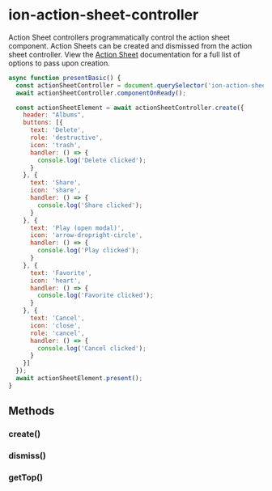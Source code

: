 ---
---
# ion-action-sheet-controller

Action Sheet controllers programmatically control the action sheet component. Action Sheets can be created and dismissed from the action sheet controller. View the [Action Sheet](../../action-sheet/ActionSheet) documentation for a full list of options to pass upon creation.

```javascript
async function presentBasic() {
  const actionSheetController = document.querySelector('ion-action-sheet-controller');
  await actionSheetController.componentOnReady();

  const actionSheetElement = await actionSheetController.create({
    header: "Albums",
    buttons: [{
      text: 'Delete',
      role: 'destructive',
      icon: 'trash',
      handler: () => {
        console.log('Delete clicked');
      }
    }, {
      text: 'Share',
      icon: 'share',
      handler: () => {
        console.log('Share clicked');
      }
    }, {
      text: 'Play (open modal)',
      icon: 'arrow-dropright-circle',
      handler: () => {
        console.log('Play clicked');
      }
    }, {
      text: 'Favorite',
      icon: 'heart',
      handler: () => {
        console.log('Favorite clicked');
      }
    }, {
      text: 'Cancel',
      icon: 'close',
      role: 'cancel',
      handler: () => {
        console.log('Cancel clicked');
      }
    }]
  });
  await actionSheetElement.present();
}
```


<h2>Methods</h2>
<dl>

<dt><h3>create()</h3></dt>
<dd></dd>

<dt><h3>dismiss()</h3></dt>
<dd></dd>

<dt><h3>getTop()</h3></dt>
<dd></dd>

</dl>


